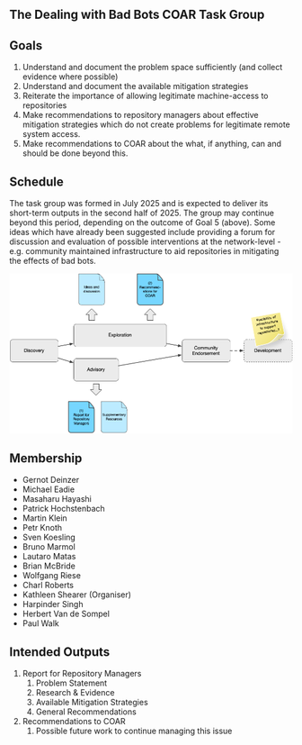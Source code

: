 ## The Dealing with Bad Bots COAR Task Group

## Goals

1. Understand and document the problem space sufficiently (and collect evidence where possible)
2. Understand and document the available mitigation strategies
3. Reiterate the importance of allowing legitimate machine-access to repositories
4. Make recommendations to repository managers about effective mitigation strategies which do not create problems for legitimate remote system access.
5. Make recommendations to COAR about the what, if anything, can and should be done beyond this.

## Schedule

The task group was formed in July 2025 and is expected to deliver its short-term outputs in the second half of 2025. The group may continue beyond this period, depending on the outcome of Goal 5 (above). Some ideas which have already been suggested include providing a forum for discussion and evaluation of possible interventions at the network-level - e.g. community maintained infrastructure to aid repositories in mitigating the effects of bad bots.

![](./timeline.png)

## Membership

- Gernot Deinzer
- Michael Eadie
- Masaharu Hayashi
- Patrick Hochstenbach
- Martin Klein
- Petr Knoth
- Sven Koesling
- Bruno Marmol
- Lautaro Matas
- Brian McBride
- Wolfgang Riese
- Charl Roberts
- Kathleen Shearer (Organiser)
- Harpinder Singh
- Herbert Van de Sompel
- Paul Walk

## Intended Outputs

1. Report for Repository Managers
   1. Problem Statement
   2. Research & Evidence
   3. Available Mitigation Strategies
   4. General Recommendations
2. Recommendations to COAR
   1. Possible future work to continue managing this issue